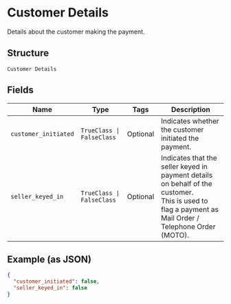 
# Customer Details

Details about the customer making the payment.

## Structure

`Customer Details`

## Fields

| Name | Type | Tags | Description |
|  --- | --- | --- | --- |
| `customer_initiated` | `TrueClass \| FalseClass` | Optional | Indicates whether the customer initiated the payment. |
| `seller_keyed_in` | `TrueClass \| FalseClass` | Optional | Indicates that the seller keyed in payment details on behalf of the customer.<br>This is used to flag a payment as Mail Order / Telephone Order (MOTO). |

## Example (as JSON)

```json
{
  "customer_initiated": false,
  "seller_keyed_in": false
}
```

